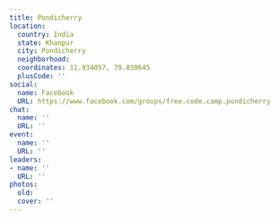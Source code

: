 ```yaml
---
title: Pondicherry
location:
  country: India
  state: Khanpur
  city: Pondicherry
  neighborhood: 
  coordinates: 11.934057, 79.830645
  plusCode: ''
social:
  name: Facebook
  URL: https://www.facebook.com/groups/free.code.camp.pondicherry
chat:
  name: ''
  URL: ''
event:
  name: ''
  URL: ''
leaders:
- name: ''
  URL: ''
photos:
  old: 
  cover: ''
---
```


